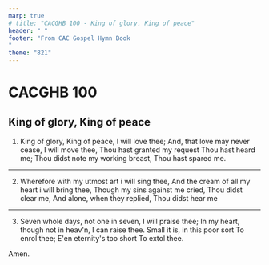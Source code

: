 ```yaml
---
marp: true
# title: "CACGHB 100 - King of glory, King of peace"
header: " "
footer: "From CAC Gospel Hymn Book 
"
theme: "821"
---
```


<style>
    :root {
        font-size: 2.3em;
    }
</style>

# CACGHB 100

## King of glory, King of peace

1. King of glory, King of peace,
    I will love thee;
    And, that love may never cease,
    I will move thee,
    Thou hast granted my request
    Thou hast heard me;
    Thou didst note my working breast,
    Thou hast spared me.

---

2. Wherefore with my utmost art i will sing thee,
    And the cream of all my heart i will bring thee,
    Though my sins against me cried,
    Thou didst clear me,
    And alone, when they replied,
    Thou didst hear me

---

3. Seven whole days, not one in seven,
    I will praise thee;
    In my heart, though not in heav'n,
    I can raise thee.
    Small it is, in this poor sort
    To enrol thee;
    E'en eternity's too short
    To extol thee.

Amen.